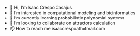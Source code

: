 - 👋 Hi, I’m Isaac Crespo Casajus
- 👀 I’m interested in computational modeling and bioinformatics
- 🌱 I’m currently learning probabilistic polynomial systems
- 💞️ I’m looking to collaborate on attractors calculation
- 📫 How to reach me isaaccrespoathotmail.com

<!---
icrespocasajus/icrespocasajus is a ✨ special ✨ repository because its `README.md` (this file) appears on your GitHub profile.
You can click the Preview link to take a look at your changes.
--->
